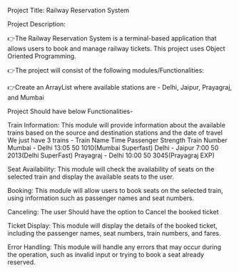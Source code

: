 Project Title: Railway Reservation System

Project Description:

👉The Railway Reservation System is a terminal-based application that allows users to book and manage railway tickets. This project uses Object Oriented Programming.

👉The project will consist of the following modules/Functionalities:

👉Create an ArrayList where available stations are - Delhi, Jaipur, Prayagraj, and Mumbai

Project Should have below Functionalities- 

Train Information: This module will provide information about the available trains based on the source and destination stations and the date of travel
We just have 3 trains - 
Train Name 		Time		Passenger Strength		Train Number
Mumbai - Delhi  	13:05		50				1010(Mumbai Superfast)
Delhi - Jaipur		7:00		50				2013(Delhi SuperFast)
Prayagraj - Delhi	10:00		50				3045(Prayagraj EXP)	

Seat Availability: This module will check the availability of seats on the selected train and display the available seats to the user.

Booking: This module will allow users to book seats on the selected train, using information such as passenger names and seat numbers.

Canceling: The user Should have the option to Cancel the booked ticket

Ticket Display: This module will display the details of the booked ticket, including the passenger names, seat numbers, train numbers, and fares.

Error Handling: This module will handle any errors that may occur during the operation, such as invalid input or trying to book a seat already reserved.
